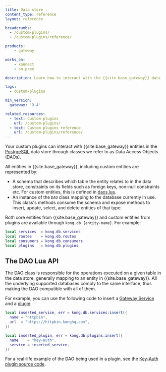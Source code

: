 ```yaml
---
title: Data store
content_type: reference
layout: reference

breadcrumbs:
  - /custom-plugins/
  - /custom-plugins/reference/

products:
    - gateway

works_on:
    - konnect
    - on-prem

description: Learn how to interact with the {{site.base_gateway}} data store in your custom plugin.

tags:
  - custom-plugins

min_version:
  gateway: '3.4'

related_resources:
  - text: Custom plugins
    url: /custom-plugins/
  - text: Custom plugins reference
    url: /custom-plugins/reference/
---
```


Your custom plugins can interact with {{site.base_gateway}} entities in the [PostgreSQL](http://www.postgresql.org/) data store through classes we refer to as Data Access Objects (DAOs).

All entities in {{site.base_gateway}}, including custom entities are represented by:
* A schema that describes which table the entity relates to in the data store, constraints on its fields such as foreign keys, non-null constraints etc. For custom entities, this is defined in [daos.lua](custom-plugins/daos.lua).
* An instance of the `DAO` class mapping to the database currently in use.
  This class's methods consume the schema and expose methods to insert, update, select, and delete entities of that type.

Both core entities from {{site.base_gateway}} and custom entities from plugins are
available through `kong.db.{entity-name}`. For example:
```lua
local services  = kong.db.services
local routes    = kong.db.routes
local consumers = kong.db.consumers
local plugins   = kong.db.plugins
```

## The DAO Lua API

The DAO class is responsible for the operations executed on a given table in the data store, generally mapping to an entity in {{site.base_gateway}}.
All the underlying supported databases comply to the same interface, thus making the DAO compatible with all of them.

For example, you can use the following code to insert a [Gateway Service](/gateway/entities/service/) and a [plugin](/gateway/entities/plugin/):
```lua
local inserted_service, err = kong.db.services:insert({
  name = "httpbin",
  url  = "https://httpbin.konghq.com",
})

local inserted_plugin, err = kong.db.plugins:insert({
  name    = "key-auth",
  service = inserted_service,
})
```

For a real-life example of the DAO being used in a plugin, see the [Key-Auth plugin source code](https://github.com/Kong/kong/blob/master/kong/plugins/key-auth/handler.lua).